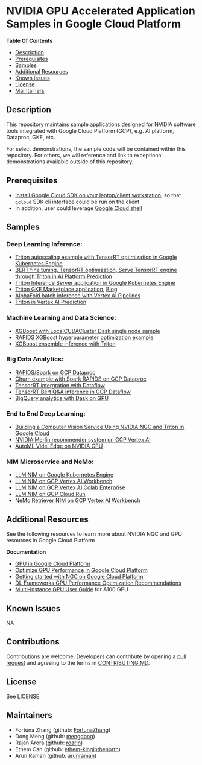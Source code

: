 # NVIDIA GPU Accelerated Application Samples in Google Cloud Platform

**Table Of Contents**
- [Description](#description)
- [Prerequisites](#prerequisites)
- [Samples](#samples)
- [Additional Resources](#additional-resources)
- [Known issues](#known-issues)
- [License](#license)
- [Maintainers](#maintainers)

## Description

This repository maintains sample applications designed for NVIDIA software tools integrated with Google Cloud Platform (GCP), e.g. AI platform, Dataproc, GKE, etc.

For select demonstrations, the sample code will be contained within this repository. For others, we will reference and link to exceptional demonstrations available outside of this repository.


## Prerequisites

 - [Install Google Cloud SDK on your laptop/client workstation](https://cloud.google.com/sdk/docs/install), so that `gcloud` SDK cli interface could be run on the client
 - In addition, user could leverage [Google Cloud shell](https://cloud.google.com/shell/docs/launching-cloud-shell)

## Samples

### Deep Learning Inference:
 - [Triton autoscaling example with TensorRT optimization in Google Kubernetes Engine](kubernetes-engine-samples/triton_gke)
 - [BERT fine tuning, TensorRT optimization, Serve TensorRT engine through Triton in AI Platform Prediction ](ai-platform-samples/bert_on_caip)
 - [Triton Inference Server application in Google Kubernetes Engine](https://cloud.google.com/blog/products/compute/triton-inference-server-in-gke-nvidia-google-kubernetes)
 - [Triton GKE Marketplace application](https://console.cloud.google.com/marketplace/product/nvidia-ngc-public/triton-inference-server), [Blog](https://cloud.google.com/blog/products/compute/triton-inference-server-in-gke-nvidia-google-kubernetes)
 - [AlphaFold batch inference with Vertex AI Pipelines](https://github.com/GoogleCloudPlatform/vertex-ai-alphafold-inference-pipeline)
 - [Triton in Vertex AI Prediction](https://github.com/NVIDIA/nvidia-gcp-samples/blob/master/vertex-ai-samples/prediction/triton_inference.ipynb)

### Machine Learning and Data Science:
 - [XGBoost with LocalCUDACluster Dask single node sample](ai-platform-samples/xgboost_single_node/gcsfs_localcuda)
 - [RAPIDS XGBoost hyperparameter optimization example](https://github.com/rapidsai/cloud-ml-examples/tree/main/gcp)
 - [XGBoost ensemble inference with Triton](https://github.com/NVIDIA/nvidia-gcp-samples/blob/master/vertex-ai-samples/prediction/xgboost_ensemble/simple_xgboost_example.ipynb)

### Big Data Analytics:
 - [RAPIDS/Spark on GCP Dataproc](https://nvidia.github.io/spark-rapids/docs/get-started/getting-started-gcp.html)
 - [Churn example with Spark RAPIDS on GCP Dataproc](https://github.com/GoogleCloudPlatform/datalake-modernization-workshops/tree/main/spark-rapids-churn)
 - [TensorRT intergration with Dataflow](https://github.com/apache/beam/blob/master/sdks/python/apache_beam/ml/inference/tensorrt_inference.py)
 - [TensorRT Bert Q&A inference in GCP Dataflow](dataflow-samples/bert-qa-trt-dataflow)
 - [BigQuery analytics with Dask on GPU](https://github.com/NVIDIA/nvidia-gcp-samples/blob/master/bigquery-samples/dask-bigquery-connector/bigquery_dataproc_dask_xgboost.ipynb)

### End to End Deep Learning:
 - [Building a Computer Vision Service Using NVIDIA NGC and Triton in Google Cloud](https://info.nvidia.com/ngc-google-cloud-computer-vision-webinar.html)
 - [NVIDIA Merlin recommender system on GCP Vertex AI](https://github.com/GoogleCloudPlatform/nvidia-merlin-on-vertex-ai)
 - [AutoML Videl Edge on NVIDIA GPU](https://github.com/google/automl-video-ondevice) 

### NIM Microservice and NeMo:
 - [LLM NIM on Google Kubernetes Engine](https://github.com/NVIDIA/nvidia-gcp-samples/tree/nim-gcp/nim-samples/llm-nim/gke)
 - [LLM NIM on GCP Vertex AI Workbench](https://github.com/NVIDIA/nvidia-gcp-samples/tree/nim-gcp/nim-samples/llm-nim/vertexai/workbench)
 - [LLM NIM on GCP Vertex AI Colab Enterprise](https://github.com/NVIDIA/nvidia-gcp-samples/tree/nim-gcp/nim-samples/llm-nim/vertexai/colab-enterprise)
 - [LLM NIM on GCP Cloud Run](https://github.com/NVIDIA/nvidia-gcp-samples/tree/nim-gcp/nim-samples/llm-nim/cloudrun)
 - [NeMo Retriever NIM on GCP Vertex AI Workbench](https://github.com/NVIDIA/nvidia-gcp-samples/tree/nim-gcp/nim-samples/nemo-retriever/vertexai/workbench)


## Additional Resources

See the following resources to learn more about NVIDIA NGC and GPU resources in Google Cloud Platform

**Documentation**

- [GPU in Google Cloud Platform](https://cloud.google.com/gpu)
- [Optimize GPU Performance in Google Cloud Platform](https://cloud.google.com/compute/docs/gpus/optimize-gpus)
- [Getting started with NGC on Google Cloud Platform](https://docs.nvidia.com/ngc/ngc-gcp-setup-guide/index.html#abstract)
- [DL Frameworks GPU Performance Optimization Recommendations](https://docs.nvidia.com/deeplearning/performance/dl-performance-getting-started/index.html#broad-recs)
- [Multi-Instance GPU User Guide](https://docs.nvidia.com/datacenter/tesla/mig-user-guide/index.html#abstract) for A100 GPU

## Known Issues

NA

## Contributions
Contributions are welcome. Developers can contribute by opening a [pull request](https://help.github.com/en/articles/about-pull-requests) and agreeing to the terms in [CONTRIBUTING.MD](CONTRIBUTING.md).

## License

See [LICENSE](LICENSE).

## Maintainers

- Fortuna Zhang (github: [FortunaZhang](https://github.com/FortunaZhang))
- Dong Meng (github: [mengdong](https://github.com/mengdong))
- Rajan Arora (github: [roarjn](https://github.com/roarjn))
- Ethem Can (github: [ethem-kinginthenorth](https://github.com/ethem-kinginthenorth))
- Arun Raman (github: [arunraman](https://github.com/arunraman))
